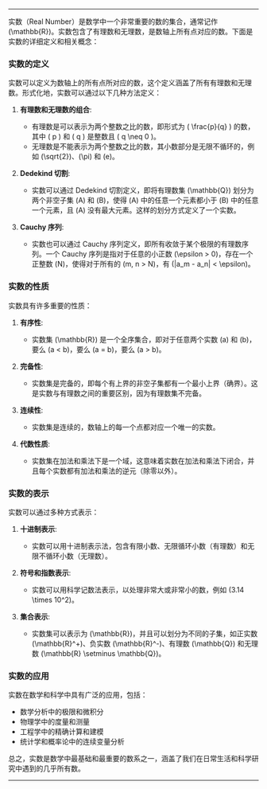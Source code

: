 
---

实数（Real Number）是数学中一个非常重要的数的集合，通常记作 \(\mathbb{R}\)。实数包含了有理数和无理数，是数轴上所有点对应的数。下面是实数的详细定义和相关概念：

### 实数的定义

实数可以定义为数轴上的所有点所对应的数，这个定义涵盖了所有有理数和无理数。形式化地，实数可以通过以下几种方法定义：

1. **有理数和无理数的组合**:
   - 有理数是可以表示为两个整数之比的数，即形式为 \( \frac{p}{q} \) 的数，其中 \( p \) 和 \( q \) 是整数且 \( q \neq 0 \)。
   - 无理数是不能表示为两个整数之比的数，其小数部分是无限不循环的，例如 \(\sqrt{2}\)、\(\pi\) 和 \(e\)。

2. **Dedekind 切割**:
   - 实数可以通过 Dedekind 切割定义，即将有理数集 \(\mathbb{Q}\) 划分为两个非空子集 \(A\) 和 \(B\)，使得 \(A\) 中的任意一个元素都小于 \(B\) 中的任意一个元素，且 \(A\) 没有最大元素。这样的划分方式定义了一个实数。

3. **Cauchy 序列**:
   - 实数也可以通过 Cauchy 序列定义，即所有收敛于某个极限的有理数序列。一个 Cauchy 序列是指对于任意的小正数 \(\epsilon > 0\)，存在一个正整数 \(N\)，使得对于所有的 \(m, n > N\)，有 \(|a_m - a_n| < \epsilon\)。

### 实数的性质

实数具有许多重要的性质：

1. **有序性**:
   - 实数集 \(\mathbb{R}\) 是一个全序集合，即对于任意两个实数 \(a\) 和 \(b\)，要么 \(a < b\)，要么 \(a = b\)，要么 \(a > b\)。

2. **完备性**:
   - 实数集是完备的，即每个有上界的非空子集都有一个最小上界（确界）。这是实数与有理数之间的重要区别，因为有理数集不完备。

3. **连续性**:
   - 实数集是连续的，数轴上的每一个点都对应一个唯一的实数。

4. **代数性质**:
   - 实数集在加法和乘法下是一个域，这意味着实数在加法和乘法下闭合，并且每个实数都有加法和乘法的逆元（除零以外）。

### 实数的表示

实数可以通过多种方式表示：

1. **十进制表示**:
   - 实数可以用十进制表示法，包含有限小数、无限循环小数（有理数）和无限不循环小数（无理数）。

2. **符号和指数表示**:
   - 实数可以用科学记数法表示，以处理非常大或非常小的数，例如 \(3.14 \times 10^2\)。

3. **集合表示**:
   - 实数集可以表示为 \(\mathbb{R}\)，并且可以划分为不同的子集，如正实数 \(\mathbb{R}^+\)、负实数 \(\mathbb{R}^-\)、有理数 \(\mathbb{Q}\) 和无理数 \(\mathbb{R} \setminus \mathbb{Q}\)。

### 实数的应用

实数在数学和科学中具有广泛的应用，包括：

- 数学分析中的极限和微积分
- 物理学中的度量和测量
- 工程学中的精确计算和建模
- 统计学和概率论中的连续变量分析

总之，实数是数学中最基础和最重要的数系之一，涵盖了我们在日常生活和科学研究中遇到的几乎所有数。

---

